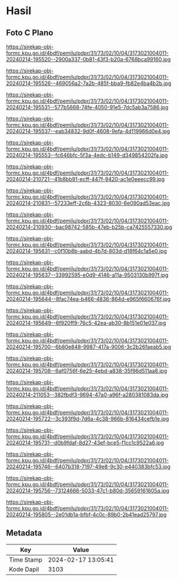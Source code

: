 # Hasil

## Foto C Plano

https://sirekap-obj-formc.kpu.go.id/4bdf/pemilu/pdpr/31/73/02/10/04/3173021004011-20240214-195520--2900a337-0b81-43f3-b20a-6768bca99160.jpg

https://sirekap-obj-formc.kpu.go.id/4bdf/pemilu/pdpr/31/73/02/10/04/3173021004011-20240214-195526--469056a2-7a2b-485f-bba9-fb82e4ba4b2b.jpg

https://sirekap-obj-formc.kpu.go.id/4bdf/pemilu/pdpr/31/73/02/10/04/3173021004011-20240214-195531--577b5668-74fe-4050-91e5-7dc5ab3a7586.jpg

https://sirekap-obj-formc.kpu.go.id/4bdf/pemilu/pdpr/31/73/02/10/04/3173021004011-20240214-195537--eab34832-9d0f-4608-9efa-4d119966d0e4.jpg

https://sirekap-obj-formc.kpu.go.id/4bdf/pemilu/pdpr/31/73/02/10/04/3173021004011-20240214-195553--fc646bfc-5f3a-4edc-b149-d349854202fa.jpg

https://sirekap-obj-formc.kpu.go.id/4bdf/pemilu/pdpr/31/73/02/10/04/3173021004011-20240214-210721--41b8bb91-ecff-447f-9420-ac1e0eeecc99.jpg

https://sirekap-obj-formc.kpu.go.id/4bdf/pemilu/pdpr/31/73/02/10/04/3173021004011-20240214-210831--57233eff-2c6b-4323-8030-6e090ad53eac.jpg

https://sirekap-obj-formc.kpu.go.id/4bdf/pemilu/pdpr/31/73/02/10/04/3173021004011-20240214-210930--bac98742-585b-47eb-b25b-ca7425557330.jpg

https://sirekap-obj-formc.kpu.go.id/4bdf/pemilu/pdpr/31/73/02/10/04/3173021004011-20240214-195631--c0f10b8b-aabd-4b7d-803d-d18f64c1a5e0.jpg

https://sirekap-obj-formc.kpu.go.id/4bdf/pemilu/pdpr/31/73/02/10/04/3173021004011-20240214-195637--33992595-e0d9-4146-a11a-9503130b997f.jpg

https://sirekap-obj-formc.kpu.go.id/4bdf/pemilu/pdpr/31/73/02/10/04/3173021004011-20240214-195644--8fac74ea-b466-4836-864d-e965f660676f.jpg

https://sirekap-obj-formc.kpu.go.id/4bdf/pemilu/pdpr/31/73/02/10/04/3173021004011-20240214-195649--6f920ff9-76c5-42ea-ab30-8b151e01e037.jpg

https://sirekap-obj-formc.kpu.go.id/4bdf/pemilu/pdpr/31/73/02/10/04/3173021004011-20240214-195700--6b80e848-9987-417a-9006-3c2b26faeab5.jpg

https://sirekap-obj-formc.kpu.go.id/4bdf/pemilu/pdpr/31/73/02/10/04/3173021004011-20240214-195708--6af0756f-6e25-4ebd-a838-35f96d511aa8.jpg

https://sirekap-obj-formc.kpu.go.id/4bdf/pemilu/pdpr/31/73/02/10/04/3173021004011-20240214-211053--382fbdf3-9694-47a0-a96f-a280381083da.jpg

https://sirekap-obj-formc.kpu.go.id/4bdf/pemilu/pdpr/31/73/02/10/04/3173021004011-20240214-195722--3c393f9d-7d6a-4c38-966b-816434cefb1e.jpg

https://sirekap-obj-formc.kpu.go.id/4bdf/pemilu/pdpr/31/73/02/10/04/3173021004011-20240214-195731--d0b9fdaf-8d27-43ef-bce5-f1cc1c9522a6.jpg

https://sirekap-obj-formc.kpu.go.id/4bdf/pemilu/pdpr/31/73/02/10/04/3173021004011-20240214-195746--6407b318-7197-49e8-9c30-e440383bfc53.jpg

https://sirekap-obj-formc.kpu.go.id/4bdf/pemilu/pdpr/31/73/02/10/04/3173021004011-20240214-195756--73124666-5033-47c1-b80d-35659161605a.jpg

https://sirekap-obj-formc.kpu.go.id/4bdf/pemilu/pdpr/31/73/02/10/04/3173021004011-20240214-195805--2e01db1a-bfbf-4c0c-89b0-2b41ead25797.jpg


## Metadata

| Key        | Value               |
| ---------- | ------------------- |
| Time Stamp | 2024-02-17 13:05:41 |
| Kode Dapil | 3103                |



